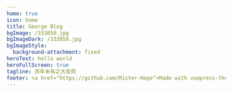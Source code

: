 ```yaml
---
home: true
icon: home
title: George Blog
bgImage: /333850.jpg
bgImageDark: /333850.jpg
bgImageStyle:
  background-attachment: fixed
heroText: hello world
heroFullScreen: true
tagline: 百年未有之大变局
footer: <a href="https://github.com/Mister-Hope">Made with vuepress-theme-hope</a>
---
```

